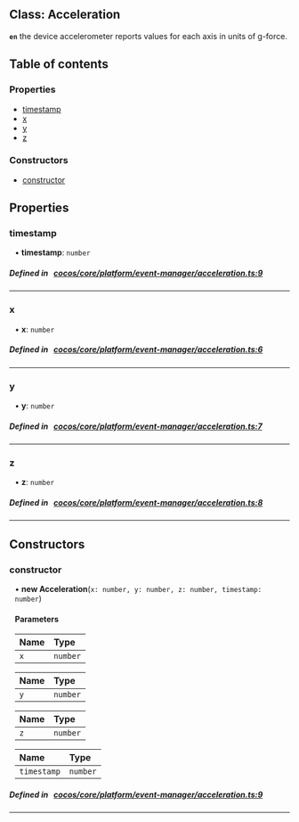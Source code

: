 
## Class: Acceleration







**`en`** the device accelerometer reports values for each axis in units of g-force.


<div class="table-of-content">
<h2>Table of contents</h2>


### Properties

- [ timestamp](#timestamp)
- [ x](#x)
- [ y](#y)
- [ z](#z)

### Constructors

- [ constructor](#constructor)
</div>

## Properties


### timestamp
<div style="margin-left: 10px;">




•  **timestamp**:
`number` 
</div>

##### Defined in &nbsp;   [cocos/core/platform/event-manager/acceleration.ts:9](https://github.com/cocos-creator/engine/blob/c7bf6b8a9/cocos/core/platform/event-manager/acceleration.ts#L9)&nbsp;


___


### x
<div style="margin-left: 10px;">




•  **x**:
`number` 
</div>

##### Defined in &nbsp;   [cocos/core/platform/event-manager/acceleration.ts:6](https://github.com/cocos-creator/engine/blob/c7bf6b8a9/cocos/core/platform/event-manager/acceleration.ts#L6)&nbsp;


___


### y
<div style="margin-left: 10px;">




•  **y**:
`number` 
</div>

##### Defined in &nbsp;   [cocos/core/platform/event-manager/acceleration.ts:7](https://github.com/cocos-creator/engine/blob/c7bf6b8a9/cocos/core/platform/event-manager/acceleration.ts#L7)&nbsp;


___


### z
<div style="margin-left: 10px;">




•  **z**:
`number` 
</div>

##### Defined in &nbsp;   [cocos/core/platform/event-manager/acceleration.ts:8](https://github.com/cocos-creator/engine/blob/c7bf6b8a9/cocos/core/platform/event-manager/acceleration.ts#L8)&nbsp;


___

<!---->
## Constructors


### constructor
<div style="margin-left: 10px;">

• **new Acceleration**(`x: number, y: number, z: number, timestamp: number`)

#### Parameters
| Name | Type |
| :------ | :------ |
| `x` | `number` |





| Name | Type |
| :------ | :------ |
| `y` | `number` |





| Name | Type |
| :------ | :------ |
| `z` | `number` |





| Name | Type |
| :------ | :------ |
| `timestamp` | `number` |





</div>

##### Defined in &nbsp;   [cocos/core/platform/event-manager/acceleration.ts:9](https://github.com/cocos-creator/engine/blob/c7bf6b8a9/cocos/core/platform/event-manager/acceleration.ts#L9)&nbsp;


---

<!---->



